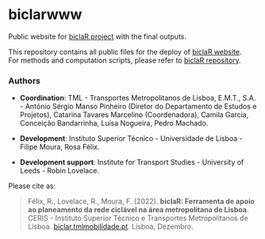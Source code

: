# biclarwww
Public website for [biclaR project](https://www.tmlmobilidade.pt/projetos-e-atividades/planos-e-estudos/rede-ciclavel-metropolitana-estudo-modelacao-e-ferramenta-de-apoio-ao-planeamento-e-decisao/) with the final outputs.

This repository contains all public files for the deploy of [biclaR website](https://u-shift.github.io/biclarwww/).  
For methods and computation scripts, please refer to [biclaR repository](https://github.com/U-Shift/biclar).

### Authors

*   **Coordination**: TML - Transportes Metropolitanos de Lisboa, E.M.T., S.A. - António Sérgio Manso Pinheiro (Diretor do Departamento de Estudos e Projetos), Catarina Tavares Marcelino (Coordenadora), Camila Garcia, Conceição Bandarrinha, Luísa Nogueira, Pedro Machado.

*   **Development**: Instituto Superior Técnico - Universidade de Lisboa - Filipe Moura, Rosa Félix.

*   **Development support**: Institute for Transport Studies - University of Leeds - Robin Lovelace.

Please cite as:
> Félix, R., Lovelace, R., Moura, F. (2022). **biclaR: Ferramenta de apoio ao planeamento da rede ciclável na área metropolitana de Lisboa**. CERIS - Instituto Superior Técnico e Transportes Metropolitanos de Lisboa. [biclar.tmlmobilidade.pt](https://biclar.tmlmobilidade.pt). Lisboa, Dezembro.
